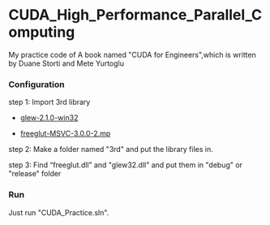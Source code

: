 # CUDA_High_Performance_Parallel_Computing
My practice code of A book named "CUDA for Engineers",which is written by Duane Storti and Mete Yurtoglu

### Configuration

step 1: Import 3rd library 

- [glew-2.1.0-win32](https://sourceforge.net/projects/glew/files/glew/2.1.0/glew-2.1.0-win32.zip/download)

  

- [freeglut-MSVC-3.0.0-2.mp](http://prdownloads.sourceforge.net/freeglut/freeglut-3.0.0.tar.gz?download)


step 2: Make a folder named "3rd" and put the library files in.

step 3: Find “freeglut.dll” and "glew32.dll" and put them in "debug" or "release" folder

### Run

Just run "CUDA_Practice.sln".



